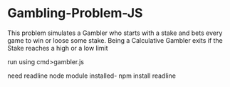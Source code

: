 # Gambling-Problem-JS
This problem simulates a Gambler who starts with a stake and
bets every game to win or loose some stake. Being a Calculative
Gambler exits if the Stake reaches a high or a low limit

run using  cmd>gambler.js

need readline node module installed- npm install readline